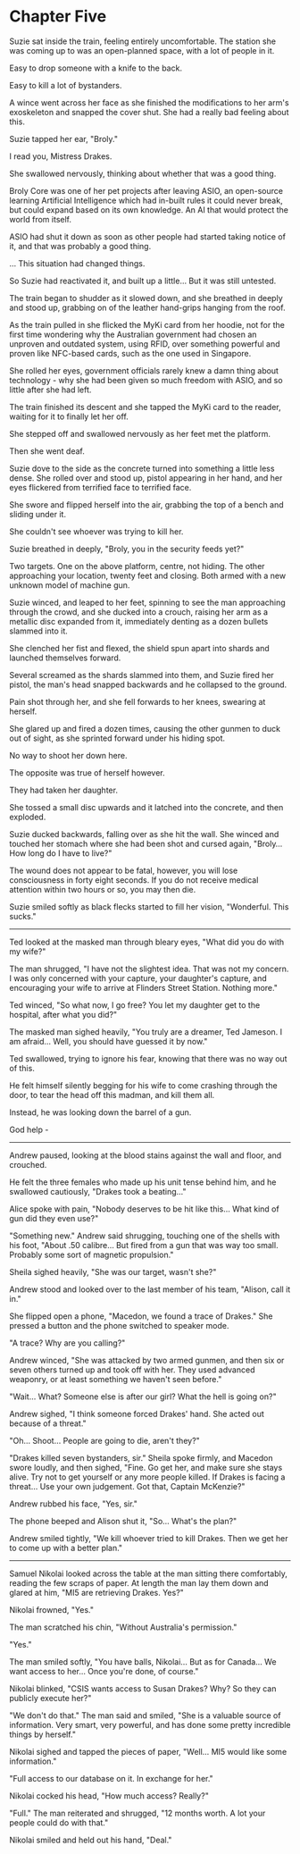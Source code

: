 # Chapter Five

Suzie sat inside the train, feeling entirely uncomfortable. The station she was coming up to was an open-planned space, with a lot of people in it.

Easy to drop someone with a knife to the back.

Easy to kill a lot of bystanders.

A wince went across her face as she finished the modifications to her arm's exoskeleton and snapped the cover shut. She had a really bad feeling about this.

Suzie tapped her ear, "Broly."

I read you, Mistress Drakes.

She swallowed nervously, thinking about whether that was a good thing.

Broly Core was one of her pet projects after leaving ASIO, an open-source learning Artificial Intelligence which had in-built rules it could never break, but could expand based on its own knowledge. An AI that would protect the world from itself.

ASIO had shut it down as soon as other people had started taking notice of it, and that was probably a good thing.

… This situation had changed things.

So Suzie had reactivated it, and built up a little… But it was still untested.

The train began to shudder as it slowed down, and she breathed in deeply and stood up, grabbing on of the leather hand-grips hanging from the roof.

As the train pulled in she flicked the MyKi card from her hoodie, not for the first time wondering why the Australian government had chosen an unproven and outdated system, using RFID, over something powerful and proven like NFC-based cards, such as the one used in Singapore.

She rolled her eyes, government officials rarely knew a damn thing about technology - why she had been given so much freedom with ASIO, and so little after she had left.

The train finished its descent and she tapped the MyKi card to the reader, waiting for it to finally let her off.

She stepped off and swallowed nervously as her feet met the platform.

Then she went deaf.

Suzie dove to the side as the concrete turned into something a little less dense. She rolled over and stood up, pistol appearing in her hand, and her eyes flickered from terrified face to terrified face.

She swore and flipped herself into the air, grabbing the top of a bench and sliding under it.

She couldn't see whoever was trying to kill her.

Suzie breathed in deeply, "Broly, you in the security feeds yet?"

Two targets. One on the above platform, centre, not hiding. The other approaching your location, twenty feet and closing. Both armed with a new unknown model of machine gun.

Suzie winced, and leaped to her feet, spinning to see the man approaching through the crowd, and she ducked into a crouch, raising her arm as a metallic disc expanded from it, immediately denting as a dozen bullets slammed into it.

She clenched her fist and flexed, the shield spun apart into shards and launched themselves forward.

Several screamed as the shards slammed into them, and Suzie fired her pistol, the man's head snapped backwards and he collapsed to the ground.

Pain shot through her, and she fell forwards to her knees, swearing at herself.

She glared up and fired a dozen times, causing the other gunmen to duck out of sight, as she sprinted forward under his hiding spot.

No way to shoot her down here.

The opposite was true of herself however.

They had taken her daughter.

She tossed a small disc upwards and it latched into the concrete, and then exploded.

Suzie ducked backwards, falling over as she hit the wall. She winced and touched her stomach where she had been shot and cursed again, "Broly… How long do I have to live?"

The wound does not appear to be fatal, however, you will lose consciousness in forty eight seconds. If you do not receive medical attention within two hours or so, you may then die.

Suzie smiled softly as black flecks started to fill her vision, "Wonderful. This sucks."

---

Ted looked at the masked man through bleary eyes, "What did you do with my wife?"

The man shrugged, "I have not the slightest idea. That was not my concern. I was only concerned with your capture, your daughter's capture, and encouraging your wife to arrive at Flinders Street Station. Nothing more."

Ted winced, "So what now, I go free? You let my daughter get to the hospital, after what you did?"

The masked man sighed heavily, "You truly are a dreamer, Ted Jameson. I am afraid… Well, you should have guessed it by now."

Ted swallowed, trying to ignore his fear, knowing that there was no way out of this.

He felt himself silently begging for his wife to come crashing through the door, to tear the head off this madman, and kill them all.

Instead, he was looking down the barrel of a gun.

God help -

---

Andrew paused, looking at the blood stains against the wall and floor, and crouched.

He felt the three females who made up his unit tense behind him, and he swallowed cautiously, "Drakes took a beating…"

Alice spoke with pain, "Nobody deserves to be hit like this… What kind of gun did they even use?"

"Something new." Andrew said shrugging, touching one of the shells with his foot, "About .50 calibre… But fired from a gun that was way too small. Probably some sort of magnetic propulsion."

Sheila sighed heavily, "She was our target, wasn't she?"

Andrew stood and looked over to the last member of his team, "Alison, call it in."

She flipped open a phone, "Macedon, we found a trace of Drakes." She pressed a button and the phone switched to speaker mode.

"A trace? Why are you calling?"

Andrew winced, "She was attacked by two armed gunmen, and then six or seven others turned up and took off with her. They used advanced weaponry, or at least something we haven't seen before."

"Wait… What? Someone else is after our girl? What the hell is going on?"

Andrew sighed, "I think someone forced Drakes' hand. She acted out because of a threat."

"Oh… Shoot… People are going to die, aren't they?"

"Drakes killed seven bystanders, sir." Sheila spoke firmly, and Macedon swore loudly, and then sighed, "Fine. Go get her, and make sure she stays alive. Try not to get yourself or any more people killed. If Drakes is facing a threat… Use your own judgement. Got that, Captain McKenzie?"

Andrew rubbed his face, "Yes, sir."

The phone beeped and Alison shut it, "So… What's the plan?"

Andrew smiled tightly, "We kill whoever tried to kill Drakes. Then we get her to come up with a better plan."

---

Samuel Nikolai looked across the table at the man sitting there comfortably, reading the few scraps of paper. At length the man lay them down and glared at him, "MI5 are retrieving Drakes. Yes?"

Nikolai frowned, "Yes."

The man scratched his chin, "Without Australia's permission."

"Yes."

The man smiled softly, "You have balls, Nikolai… But as for Canada… We want access to her… Once you're done, of course."

Nikolai blinked, "CSIS wants access to Susan Drakes? Why? So they can publicly execute her?"

"We don't do that." The man said and smiled, "She is a valuable source of information. Very smart, very powerful, and has done some pretty incredible things by herself."

Nikolai sighed and tapped the pieces of paper, "Well… MI5 would like some information."

"Full access to our database on it. In exchange for her."

Nikolai cocked his head, "How much access? Really?"

"Full." The man reiterated and shrugged, "12 months worth. A lot your people could do with that."

Nikolai smiled and held out his hand, "Deal."
